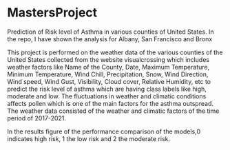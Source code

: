 # MastersProject
Prediction of Risk level of Asthma in various counties of United States. In the repo, I have shown the analysis for Albany, San Francisco and Bronx

This project is performed on the weather data of the various counties of the United States collected from the website visualcrossing which includes weather factors like Name of the County, Date, Maximum Temperature, Minimum Temperature, Wind Chill, Precipitation, Snow, Wind Direction, Wind speed, Wind Gust, Visibility, Cloud cover, Relative Humidity, etc to predict the risk level of asthma which are having class labels like high, moderate and low. The fluctuations in weather and climatic conditions affects pollen which is one of the main factors for the asthma outspread. The weather data consisted of the weather and climatic factors of the time period of 2017-2021.

In the results figure of the performance comparison of the models,0 indicates high risk, 1 the low risk and 2 the moderate risk. 
